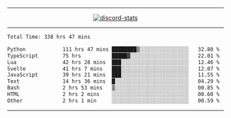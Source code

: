 <a href="https://www.github.com/ripavoid" target="_blank" rel="noreferrer">

-------

<div align='center'>
    <a href='https://discordapp.com/users/825178146797518881'>
        <img align='center' alt='discord-stats' src='https://api.discord-status.me/825178146797518881?nitro&boost=4&gradient=%231e0b1a%2C%23000000%2C%23000000%2C%23160316'></img>
    </a>
</div>

-------

<!--START_SECTION:waka-->

```txt
Total Time: 338 hrs 47 mins

Python            111 hrs 47 mins ████████▒░░░░░░░░░░░░░░░░   32.80 %
TypeScript        75 hrs          █████▓░░░░░░░░░░░░░░░░░░░   22.01 %
Lua               42 hrs 28 mins  ███░░░░░░░░░░░░░░░░░░░░░░   12.46 %
Svelte            41 hrs 7 mins   ███░░░░░░░░░░░░░░░░░░░░░░   12.07 %
JavaScript        39 hrs 21 mins  ███░░░░░░░░░░░░░░░░░░░░░░   11.55 %
Text              14 hrs 36 mins  █░░░░░░░░░░░░░░░░░░░░░░░░   04.29 %
Bash              2 hrs 53 mins   ▒░░░░░░░░░░░░░░░░░░░░░░░░   00.85 %
HTML              2 hrs 2 mins    ░░░░░░░░░░░░░░░░░░░░░░░░░   00.60 %
Other             2 hrs 1 min     ░░░░░░░░░░░░░░░░░░░░░░░░░   00.59 %
```

<!--END_SECTION:waka-->

-------
